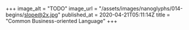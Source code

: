 +++
image_alt = "TODO"
image_url = "/assets/images/nanoglyphs/014-begins/slope@2x.jpg"
published_at = 2020-04-21T05:11:14Z
title = "Common Business-oriented Language"
+++


